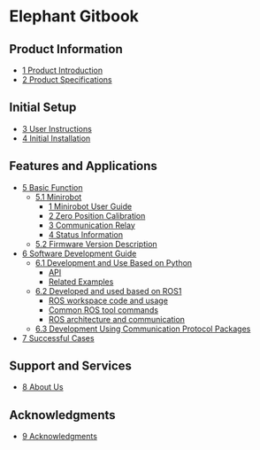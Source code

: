# Elephant Gitbook

## Product Information

  - [1 Product Introduction](2-ProductInformation/1-ProductIntroduction/1-ProductIntroduction.md)
  - [2 Product Specifications](2-ProductInformation/2-ProductParameters/2-ProductParameters.md)

## Initial Setup

  - [3 User Instructions](3-BasicSettings/3-UserInstructions/3-UserInstructions.md)
  - [4 Initial Installation](3-BasicSettings/4-FirstTimeInstallation/4-FirstTimeInstallation.md)

## Features and Applications

  - [5 Basic Function](4-FunctionsAndApplications/5-BasicFunctions/README.md)
    - [5.1 Minirobot](4-FunctionsAndApplications/5-BasicFunctions/5.1-Minirobot/README.md)
      - [1 Minirobot User Guide](4-FunctionsAndApplications/5-BasicFunctions/5.1-Minirobot/5.1.1-MinitobotGuide.md)
      - [2 Zero Position Calibration](4-FunctionsAndApplications/5-BasicFunctions/5.1-Minirobot/5.1.2-calibrate.md)
      - [3 Communication Relay](4-FunctionsAndApplications/5-BasicFunctions/5.1-Minirobot/5.1.3-transponder.md)
      - [4 Status Information](4-FunctionsAndApplications/5-BasicFunctions/5.1-Minirobot/5.1.4-information.md)
    - [5.2 Firmware Version Description](4-FunctionsAndApplications/5-BasicFunctions/5.3-FirmwareVersionDescription/README.md)
  - [6 Software Development Guide](4-FunctionsAndApplications/6-SDKDevelopment/README.md)
    - [6.1 Development and Use Based on Python](4-FunctionsAndApplications/6-SDKDevelopment/6.1-BasedOnPythonDevelopmentAndUse/1_download.md)
      - [API](4-FunctionsAndApplications/6-SDKDevelopment/6.1-BasedOnPythonDevelopmentAndUse/2_API.md)
      - [Related Examples](4-FunctionsAndApplications/6-SDKDevelopment/6.1-BasedOnPythonDevelopmentAndUse/6_example.md)
    - [6.2 Developed and used based on ROS1](4-FunctionsAndApplications/6-SDKDevelopment/6.2-DevelopmentAndUseBasedOnROS1/1_download.md)
        - [ROS workspace code and usage](4-FunctionsAndApplications/6-SDKDevelopment/6.2-DevelopmentAndUseBasedOnROS1/2_workcode.md)
        - [Common ROS tool commands](4-FunctionsAndApplications/6-SDKDevelopment/6.2-DevelopmentAndUseBasedOnROS1/3_ROScode.md)
        - [ROS architecture and communication](4-FunctionsAndApplications/6-SDKDevelopment/6.2-DevelopmentAndUseBasedOnROS1/4_communication.md)
    <!-- - [6.3 Developed and used based on ROS2]() -->
    - [6.3 Development Using Communication Protocol Packages](4-FunctionsAndApplications/6-SDKDevelopment/6.4-DevelopmentBasedOnCommunicationProtocolPackage/6.4.1-CommunicationDoc.md)
  - [7 Successful Cases](4-FunctionsAndApplications/7-SuccessfulCases/7-SuccessfulCases.md)
    <!-- - [8. Supporting Resources]() -->
      <!-- - [8.1 Product Documentation]() -->
      <!-- - [8.2 Product Drawings]() -->
      <!-- - [8.3 Software Documentation and Source Code]() -->
      <!-- - [8.4 System Documentation]() -->
      <!-- - [8.5 Promotional Materials]() -->

## Support and Services
  - [8 About Us](5-SupportAndService/5-SupportAndService.md)

## Acknowledgments
  - [9 Acknowledgments](6-Acknowledgments/6-Acknowledgments.md)